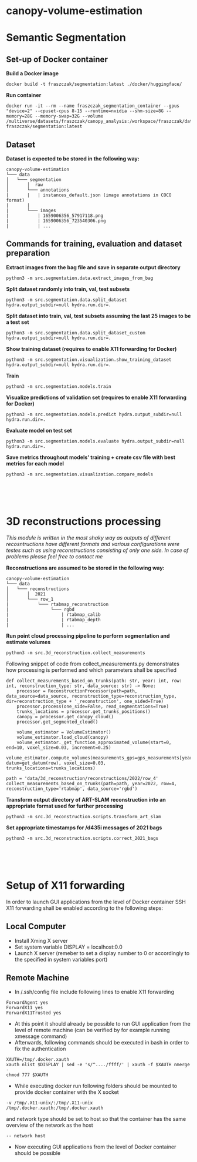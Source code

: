 # canopy-volume-estimation


# Semantic Segmentation

## Set-up of Docker container
**Build a Docker image**
```
docker build -t fraszczak/segmentation:latest ./docker/huggingface/
```

**Run container**

```
docker run -it --rm --name fraszczak_segmentation_container --gpus "device=2" --cpuset-cpus 8-15 --runtime=nvidia --shm-size=8G --memory=28G --memory-swap=32G --volume /multiverse/datasets/fraszczak/canopy_analysis:/workspace/fraszczak/datasets fraszczak/segmentation:latest
```

## Dataset

**Dataset is expected to be stored in the following way:**

```
canopy-volume-estimation
└─── data
│   └─── segmentation
│       │  raw
│       └─── annotations
|       |   | instances_default.json (image annotations in COCO format)
|       | 
|       └─── images
|           | 1659006356_57917118.png
|           | 1659006356_723540306.png
|           | ...
```

## Commands for training, evaluation and dataset preparation

**Extract images from the bag file and save in separate output directory**
```
python3 -m src.segmentation.data.extract_images_from_bag
```

**Split dataset randomly into train, val, test subsets**
```
python3 -m src.segmentation.data.split_dataset hydra.output_subdir=null hydra.run.dir=.
```

**Split dataset into train, val, test subsets assuming the last 25 images to be a test set**
```
python3 -m src.segmentation.data.split_dataset_custom hydra.output_subdir=null hydra.run.dir=.
```

**Show training dataset (requires to enable X11 forwarding for Docker)**
```
python3 -m src.segmentation.visualization.show_training_dataset hydra.output_subdir=null hydra.run.dir=.
```

**Train**
```
python3 -m src.segmentation.models.train
```

**Visualize predictions of validation set (requires to enable X11 forwarding for Docker)**
```
python3 -m src.segmentation.models.predict hydra.output_subdir=null hydra.run.dir=.
```

**Evaluate model on test set**
```
python3 -m src.segmentation.models.evaluate hydra.output_subdir=null hydra.run.dir=.
```

**Save metrics throughout models' training + create csv file with best metrics for each model**
```
python3 -m src.segmentation.visualization.compare_models
```

<br /> <br /> <br />



# 3D reconstructions processing
*This module is written in the most shaky way as outputs of different recosntructions have different formats and various configurations were testes such as using reconstructions consisting of only one side. In case of problems please feel free to contact me*

**Reconstructions are assumed to be stored in the following way:**
```
canopy-volume-estimation
└─── data
│   └─── reconstructions
│       │  2021
│       └─── row_1
|           └─── rtabmap_reconstruction
|                └─── rgbd
|                    | rtabmap_calib
|                    | rtabmap_depth
|                    | ...
```

**Run point cloud processing pipeline to perform segmentation and estimate volumes**
```
python3 -m src.3d_reconstruction.collect_measurements
```

Following snippet of code from collect_measurements.py demonstrates how processing is performed and which parameters shall be specified
```
def collect_measurements_based_on_trunks(path: str, year: int, row: int, reconstruction_type: str, data_source: str) -> None:
    processor = ReconstructionProcessor(path=path, data_source=data_source, reconstruction_type=reconstruction_type, dir=reconstruction_type + '_reconstruction', one_sided=True)
    processor.process(one_side=False, read_segmentations=True)
    trunks_locations = processor.get_trunks_positions()
    canopy = processor.get_canopy_cloud()
    processor.get_segmented_cloud()

    volume_estimator = VolumeEstimator()
    volume_estimator.load_cloud(canopy)
    volume_estimator._get_function_approximated_volume(start=0, end=10, voxel_size=0.03, increment=0.25)
    volume_estimator.compute_volumes(measurements_gps=gps_measurements[year], datum=get_datum(row), voxel_size=0.03, trunks_locations=trunks_locations)

path = 'data/3d_reconstruction/reconstructions/2022/row_4'
collect_measurements_based_on_trunks(path=path, year=2022, row=4, reconstruction_type='rtabmap', data_source='rgbd')
```

**Transform output directory of ART-SLAM reconstruction into an appropriate format used for further processing**
```
python3 -m src.3d_reconstruction.scripts.transform_art_slam
```

**Set appropriate timestamps for /d435i messages of 2021 bags**
```
python3 -m src.3d_reconstruction.scripts.correct_2021_bags
```


<br /> <br /> <br />

# Setup of X11 forwarding
In order to launch GUI applications from the level of Docker container SSH X11 forwarding shall be enabled according to the following steps:

## Local Computer
* Install Xming X server
* Set system variable DISPLAY = localhost:0.0
* Launch X server (remeber to set a display number to 0 or accordingly to the specified in system variables port)

## Remote Machine
* In /.ssh/config file include following lines to enable X11 forwarding
```
ForwardAgent yes
ForwardX11 yes
ForwardX11Trusted yes
```
* At this point it should already be possible to run GUI application from the level of remote machine (can be verified by for example running xmessage command)
* Afterwards, following commands should be executed in bash in order to fix the authentication
```
XAUTH=/tmp/.docker.xauth
xauth nlist $DISPLAY | sed -e 's/^..../ffff/' | xauth -f $XAUTH nmerge -
chmod 777 $XAUTH
```
* While executing docker run following folders should be mounted to provide docker container with the X socket
```
-v /tmp/.X11-unix/:/tmp/.X11-unix
/tmp/.docker.xauth:/tmp/.docker.xauth
```
and network type should be set to host so that the container has the same overview of the network as the host

```
-- network host
```

* Now executing GUI applications from the level of Docker container should be possible
